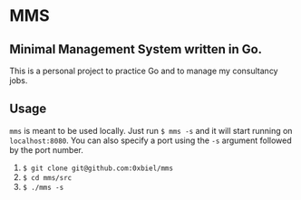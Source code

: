 # MMS

## Minimal Management System written in Go.

This is a personal project to practice Go and to manage my consultancy jobs.

## Usage

`mms` is meant to be used locally. Just run `$ mms -s` and it will start running on `localhost:8080`. You can also specify a port using the `-s` argument followed by the port number.

1. `$ git clone git@github.com:0xbiel/mms`
2. `$ cd mms/src`
3. `$ ./mms -s`
